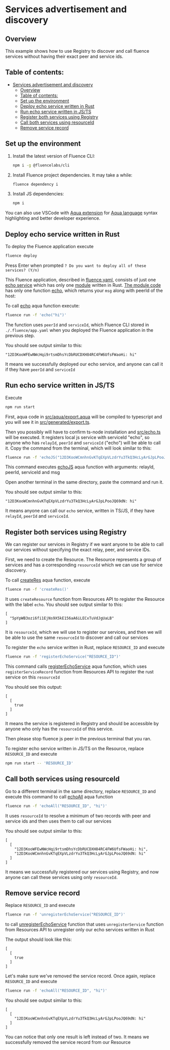 # Services advertisement and discovery

## Overview

This example shows how to use Registry to discover and call fluence services without having their exact peer and service ids.

## Table of contents:

- [Services advertisement and discovery](#services-advertisement-and-discovery)
  - [Overview](#overview)
  - [Table of contents:](#table-of-contents)
  - [Set up the environment](#set-up-the-environment)
  - [Deploy echo service written in Rust](#deploy-echo-service-written-in-rust)
  - [Run echo service written in JS/TS](#run-echo-service-written-in-jsts)
  - [Register both services using Registry](#register-both-services-using-registry)
  - [Call both services using resourceId](#call-both-services-using-resourceid)
  - [Remove service record](#remove-service-record)

## Set up the environment

1. Install the latest version of Fluence CLI:
    ```sh
    npm i -g @fluencelabs/cli
    ```
2. Install Fluence project dependencies. It may take a while:
    ```sh
    fluence dependency i
    ```
3. Install JS dependencies:
    ```sh
    npm i
    ```
You can also use VSCode with [Aqua extension](https://marketplace.visualstudio.com/items?itemName=FluenceLabs.aqua) for [Aqua language](https://fluence.dev/docs/aqua-book/getting-started/) syntax highlighting and better developer experience.

## Deploy echo service written in Rust

To deploy the Fluence application execute
```sh
fluence deploy
```
Press Enter when prompted `? Do you want to deploy all of these services? (Y/n)`

This Fluence application, described in [fluence.yaml](fluence.yaml), consists of just one [echo service](./echo_service) which has only one [module](./echo_service/modules/echo_service/) written in Rust. [The module code](echo_service/modules/echo_service/src/main.rs) has only one function [echo](echo_service/modules/echo_service/src/main.rs#L9), which returns your `msg` along with peerId of the host:

To call [echo](src/aqua/main.aqua#L8) aqua function execute:
```sh
fluence run -f 'echo("hi")'
```
The function uses `peerId` and `serviceId`, which Fluence CLI stored in `./.fluence/app.yaml` when you deployed the Fluence application in the previous step.

You should see output similar to this:
```
"12D3KooWFEwNWcHqi9rtsmDhsYcDbRUCDXH84RC4FW6UfsFWaoHi: hi"
```

It means we successfully deployed our echo service, and anyone can call it if they have `peerId` and `serviceId`

## Run echo service written in JS/TS

Execute
```sh
npm run start
```

First, aqua code in [src/aqua/export.aqua](src/aqua/export.aqua) will be compiled to typescript and you will see it in [src/generated/export.ts](src/generated/export.ts).

Then you possibly will have to confirm ts-node installation and [src/echo.ts](src/echo.ts) will be executed. It registers local js service with serviceId "echo", so anyone who has `relayId`, `peerId` and `serviceId` ("echo") will be able to call it. Copy the command from the terminal, which will look similar to this:
```sh
fluence run -f 'echoJS("12D3KooWCmnhnGvKTqEXpVLzdrYu3TkQ3HcLyArGJpLPooJQ69dN", "12D3KooWSD5PToNiLQwKDXsu8JSysCwUt8BVUJEqCHcDe7P5h45e", "echo", "hi")'
```
This command executes [echoJS](src/aqua/main.aqua#L16) aqua function with arguments: relayId, peerId, serviceId and msg

Open another terminal in the same directory, paste the command and run it.

You should see output similar to this:
```
"12D3KooWCmnhnGvKTqEXpVLzdrYu3TkQ3HcLyArGJpLPooJQ69dN: hi"
```

It means anyone can call our `echo` service, written in TS/JS, if they have `relayId`, `peerId` and `serviceId`.
## Register both services using Registry

We can register our services in Registry if we want anyone to be able to call our services without specifying the exact relay, peer, and service IDs.

First, we need to create the Resource. The Resource represents a group of services and has a corresponding `resourceId` which we can use for service discovery.

To call [createRes](src/aqua/main.aqua#L22) aqua function, execute
```sh
fluence run -f 'createRes()'
```
It uses `createResource` function from Resources API to register the Resource with the label `echo`.
You should see output similar to this:

```
[
  "5pYpWB3ozi6fi1EjNs9X5kE156aA6iLECxTuVdJgUaLB"
]
```

It is `resourceId`, which we will use to register our services, and then we will be able to use the same `resourceId` to discover and call our services

To register the `echo` service written in Rust, replace `RESOURCE_ID` and execute
```sh
fluence run -f 'registerEchoService("RESOURCE_ID")'
```
This command calls [registerEchoService](src/aqua/main.aqua#L26) aqua function, which uses `registerServiceRecord` function from Resources API to register the rust service on this `resourceId`

You should see this output:
```
[
  [
    true
  ]
]
```
It means the service is registered in Registry and should be accessible by anyone who only has the `resourceId` of this service.

Then please stop fluence js peer in the previous terminal that you ran.

To register echo service written in JS/TS on the Resource, replace `RESOURCE_ID` and execute
```sh
npm run start -- 'RESOURCE_ID'
```
## Call both services using resourceId
Go to a different terminal in the same directory, replace `RESOURCE_ID` and execute this command to call [echoAll](src/aqua/main.aqua#L33) aqua function
```sh
fluence run -f 'echoAll("RESOURCE_ID", "hi")'
```
It uses `resourceId` to resolve a minimum of two records with peer and service ids and then uses them to call our services

You should see output similar to this:
```
[
  [
    "12D3KooWFEwNWcHqi9rtsmDhsYcDbRUCDXH84RC4FW6UfsFWaoHi: hi",
    "12D3KooWCmnhnGvKTqEXpVLzdrYu3TkQ3HcLyArGJpLPooJQ69dN: hi"
  ]
]
```
It means we successfully registered our services using Registry, and now anyone can call these services using only `resourceId`.

## Remove service record
Replace `RESOURCE_ID` and execute
```sh
fluence run -f 'unregisterEchoService("RESOURCE_ID")'
```
to call [unregisterEchoService](src/aqua/main.aqua#L43) function that uses `unregisterService` function from Resources API to unregister only our echo services written in Rust

The output should look like this:
```
[
  [
    true
  ]
]
```
Let's make sure we've removed the service record. Once again, replace `RESOURCE_ID` and  execute
```sh
fluence run -f 'echoAll("RESOURCE_ID", "hi")'
```

You should see output similar to this:
```
[
  [
    "12D3KooWCmnhnGvKTqEXpVLzdrYu3TkQ3HcLyArGJpLPooJQ69dN: hi"
  ]
]
```
You can notice that only one result is left instead of two. It means we successfully removed the service record from our Resource
